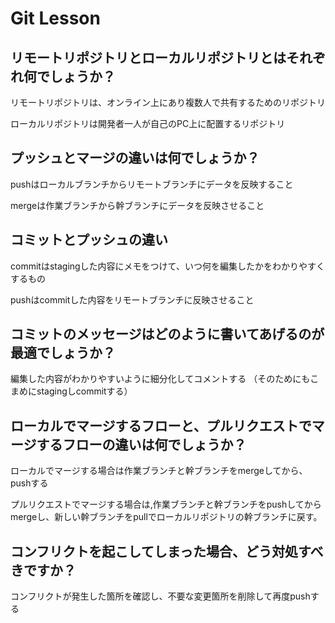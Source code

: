 # Git Lesson

## リモートリポジトリとローカルリポジトリとはそれぞれ何でしょうか？

リモートリポジトリは、オンライン上にあり複数人で共有するためのリポジトリ

ローカルリポジトリは開発者一人が自己のPC上に配置するリポジトリ

## プッシュとマージの違いは何でしょうか？

pushはローカルブランチからリモートブランチにデータを反映すること

mergeは作業ブランチから幹ブランチにデータを反映させること


## コミットとプッシュの違い

commitはstagingした内容にメモをつけて、いつ何を編集したかをわかりやすくするもの

pushはcommitした内容をリモートブランチに反映させること


## コミットのメッセージはどのように書いてあげるのが最適でしょうか？

編集した内容がわかりやすいように細分化してコメントする
（そのためにもこまめにstagingしcommitする）

## ローカルでマージするフローと、プルリクエストでマージするフローの違いは何でしょうか？

ローカルでマージする場合は作業ブランチと幹ブランチをmergeしてから、pushする

プルリクエストでマージする場合は,作業ブランチと幹ブランチをpushしてからmergeし、新しい幹ブランチをpullでローカルリポジトリの幹ブランチに戻す。


## コンフリクトを起こしてしまった場合、どう対処すべきですか？

コンフリクトが発生した箇所を確認し、不要な変更箇所を削除して再度pushする


